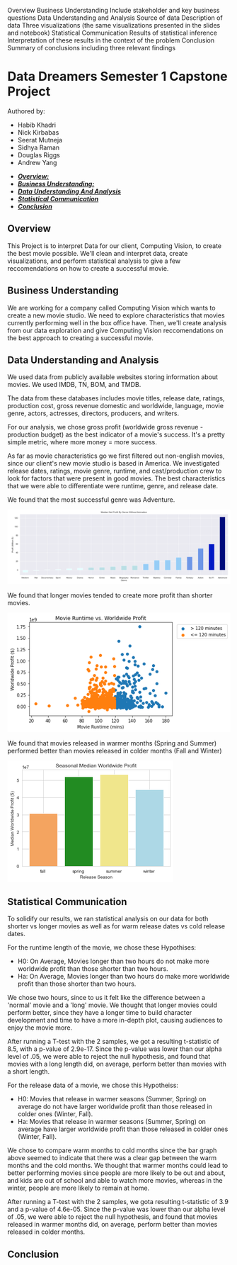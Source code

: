 Overview
Business Understanding
Include stakeholder and key business questions
Data Understanding and Analysis
Source of data
Description of data
Three visualizations (the same visualizations presented in the slides and notebook)
Statistical Communication
Results of statistical inference
Interpretation of these results in the context of the problem
Conclusion
Summary of conclusions including three relevant findings

# Data Dreamers Semester 1 Capstone Project
Authored by:
- Habib Khadri
- Nick Kirbabas
- Seerat Mutneja
- Sidhya Raman
- Douglas Riggs
- Andrew Yang


* [***Overview:***](#overview)
* [***Business Understanding:***](#business-understanding)
* [***Data Understanding And Analysis***](#data-understanding-and-analysis)
* [***Statistical Communication***](#statistical-communication)
* [***Conclusion***](#conclusion)

## Overview
This Project is to interpret Data for our client, Computing Vision, to create the best movie possible. We'll clean and interpret data, create visualizations, and perform statistical analysis to give a few reccomendations on how to create a successful movie.

## Business Understanding

We are working for a company called Computing Vision which wants to create a new movie studio. We need to explore characteristics that movies currently performing well in the box office have. Then, we'll create analysis from our data exploration and give Computing Vision reccomendations on the best approach to creating a successful movie.

## Data Understanding and Analysis

We used data from publicly available websites storing information about movies. We used IMDB, TN, BOM, and TMDB.

The data from these databases includes movie titles, release date, ratings, production cost, gross revenue domestic and worldwide, language, movie genre, actors, actresses, directors, producers, and writers.

For our analysis, we chose gross profit (worldwide gross revenue - production budget) as the best indicator of a movie's success. It's a pretty simple metric, where more money = more success.

As far as movie characteristics go we first filtered out non-english movies, since our client's new movie studio is based in America. We investigated release dates, ratings, movie genre, runtime, and cast/production crew to look for factors that were present in good movies. The best characteristics that we were able to differentiate were runtime, genre, and release date.

We found that the most successful genre was Adventure.

![Genre Graph](./adventure_profit.png)

We found that longer movies tended to create more profit than shorter movies.

![Runtime Graph](./runtime_profit.png)


We found that movies released in warmer months (Spring and Summer) performed better than movies released in colder months (Fall and Winter)

![Season Graph](./seasonal_profit.png)

## Statistical Communication
To solidify our results, we ran statistical analysis on our data for both shorter vs longer movies as well as for warm release dates vs cold release dates.

For the runtime length of the movie, we chose these Hypothises:
- H0: On Average, Movies longer than two hours do not make more worldwide profit than those shorter than two hours.
- Ha: On Average, Movies longer than two hours do make more worldwide profit than those shorter than two hours.

We chose two hours, since to us it felt like the difference between a 'normal' movie and a 'long' movie. We thought that longer movies could perform better, since they have a longer time to build character development and time to have a more in-depth plot, causing audiences to enjoy the movie more.

After running a T-test with the 2 samples, we got a resulting t-statistic of 8.5, with a p-value of 2.9e-17. Since the p-value was lower than our alpha level of .05, we were able to reject the null hypothesis, and found that movies with a long length did, on average, perform better than movies with a short length.

For the release data of a movie, we chose this Hypotheiss:
- H0: Movies that release in warmer seasons (Summer, Spring) on average do not have larger worldwide profit than those released in colder ones (Winter, Fall).
- Ha: Movies that release in warmer seasons (Summer, Spring) on average have larger worldwide profit than those released in colder ones (Winter, Fall).

We chose to compare warm months to cold months since the bar graph above seemed to indicate that there was a clear gap between the warm months and the cold months. We thought that warmer months could lead to better performing movies since people are more likely to be out and about, and kids are out of school and able to watch more movies, whereas in the winter, people are more likely to remain at home.

After running a T-test with the 2 samples, we gota  resulting t-statistic of 3.9 and a p-value of 4.6e-05. Since the p-value was lower than our alpha level of .05, we were able to reject the null hypothesis, and found that movies released in warmer months did, on average, perform better than movies released in colder months.

## Conclusion